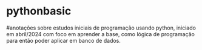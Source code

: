 # pythonbasic
#anotações sobre estudos iniciais de programação usando python, iniciado em abril/2024 com foco em aprender a base, como lógica de programação para então poder aplicar em banco de dados.

